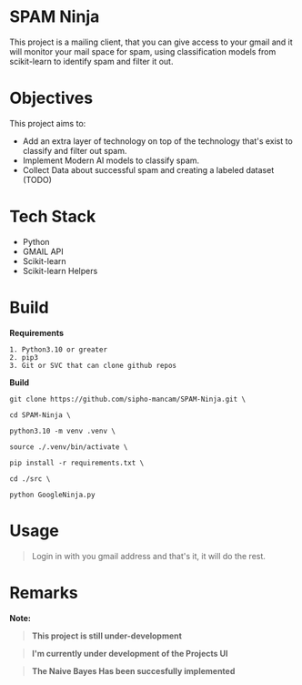 # SPAM Ninja

This project is a mailing client, that you can give access to your gmail and it will monitor your mail space for spam, using classification models from scikit-learn to identify spam and filter it out. 

# Objectives

This project aims to:

* Add an extra layer of technology on top of the technology that's exist to classify and filter out spam.
* Implement Modern AI models to classify spam.
* Collect Data about successful spam and creating a labeled dataset (TODO)

# Tech Stack

* Python
* GMAIL API 
* Scikit-learn
* Scikit-learn Helpers

# Build

**Requirements**

    1. Python3.10 or greater
    2. pip3 
    3. Git or SVC that can clone github repos

**Build**

    git clone https://github.com/sipho-mancam/SPAM-Ninja.git \

    cd SPAM-Ninja \

    python3.10 -m venv .venv \

    source ./.venv/bin/activate \

    pip install -r requirements.txt \

    cd ./src \

    python GoogleNinja.py 


# Usage

> Login in with you gmail address and that's it, it will do the rest.

# Remarks

**Note:**
> **This project is still under-development**

> **I'm currently under development of the Projects UI**

> **The Naive Bayes Has been succesfully implemented**



